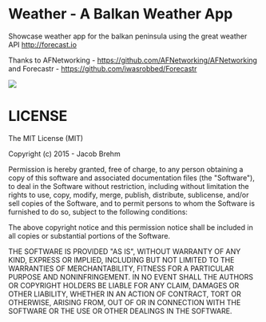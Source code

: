 # Weather - A Balkan Weather App
Showcase weather app for the balkan peninsula using the great weather API http://forecast.io



Thanks to AFNetworking - https://github.com/AFNetworking/AFNetworking  
and Forecastr - https://github.com/iwasrobbed/Forecastr



![](http://i.imgur.com/y77ahUo.png)




# LICENSE

The MIT License (MIT)

Copyright (c) 2015 - Jacob Brehm

Permission is hereby granted, free of charge, to any person obtaining a copy
of this software and associated documentation files (the "Software"), to deal
in the Software without restriction, including without limitation the rights
to use, copy, modify, merge, publish, distribute, sublicense, and/or sell
copies of the Software, and to permit persons to whom the Software is
furnished to do so, subject to the following conditions:

The above copyright notice and this permission notice shall be included in all
copies or substantial portions of the Software.

THE SOFTWARE IS PROVIDED "AS IS", WITHOUT WARRANTY OF ANY KIND, EXPRESS OR
IMPLIED, INCLUDING BUT NOT LIMITED TO THE WARRANTIES OF MERCHANTABILITY,
FITNESS FOR A PARTICULAR PURPOSE AND NONINFRINGEMENT. IN NO EVENT SHALL THE
AUTHORS OR COPYRIGHT HOLDERS BE LIABLE FOR ANY CLAIM, DAMAGES OR OTHER
LIABILITY, WHETHER IN AN ACTION OF CONTRACT, TORT OR OTHERWISE, ARISING FROM,
OUT OF OR IN CONNECTION WITH THE SOFTWARE OR THE USE OR OTHER DEALINGS IN THE
SOFTWARE.
